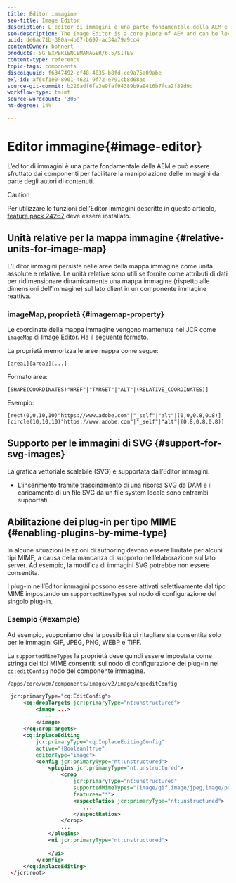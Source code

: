 ```yaml
---
title: Editor immagine
seo-title: Image Editor
description: L’editor di immagini è una parte fondamentale della AEM e può essere sfruttato dai componenti per facilitare la manipolazione delle immagini da parte degli autori di contenuti.
seo-description: The Image Editor is a core piece of AEM and can be leveraged by components to facilitate the manipulation of images by content authors.
uuid: de6ac71b-380a-4b67-b697-ac34a79a9cc4
contentOwner: bohnert
products: SG_EXPERIENCEMANAGER/6.5/SITES
content-type: reference
topic-tags: components
discoiquuid: f6347492-cf48-4835-b8fd-ce9a75a09abe
exl-id: af6cf1e0-8901-4621-9f72-e791cb8d68ae
source-git-commit: b220adf6fa3e9faf94389b9a9416b7fca2f89d9d
workflow-type: tm+mt
source-wordcount: '305'
ht-degree: 14%

---
```


# Editor immagine{#image-editor}

L’editor di immagini è una parte fondamentale della AEM e può essere sfruttato dai componenti per facilitare la manipolazione delle immagini da parte degli autori di contenuti.

>[!CAUTION]
>
>Per utilizzare le funzioni dell’Editor immagini descritte in questo articolo, [feature pack 24267](https://www.adobeaemcloud.com/content/marketplace/marketplaceProxy.html?packagePath=/content/companies/public/adobe/packages/cq640/featurepack/cq-6.4.0-featurepack-24267) deve essere installato.

## Unità relative per la mappa immagine {#relative-units-for-image-map}

L’Editor immagini persiste nelle aree della mappa immagine come unità assolute e relative. Le unità relative sono utili se fornite come attributi di dati per ridimensionare dinamicamente una mappa immagine (rispetto alle dimensioni dell’immagine) sul lato client in un componente immagine reattiva.

### imageMap, proprietà {#imagemap-property}

Le coordinate della mappa immagine vengono mantenute nel JCR come `imageMap` di Image Editor. Ha il seguente formato.

La proprietà memorizza le aree mappa come segue:

`[area1][area2][...]`

Formato area:

`[SHAPE(COORDINATES)"HREF"|"TARGET"|"ALT"|(RELATIVE_COORDINATES)]`

Esempio:

`[rect(0,0,10,10)"https://www.adobe.com"|"_self"|"alt"|(0,0,0.8,0.8)]`
`[circle(10,10,10)"https://www.adobe.com"|"_self"|"alt"|(0.8,0.8,0.8)]`

## Supporto per le immagini di SVG {#support-for-svg-images}

La grafica vettoriale scalabile (SVG) è supportata dall’Editor immagini.

* L’inserimento tramite trascinamento di una risorsa SVG da DAM e il caricamento di un file SVG da un file system locale sono entrambi supportati.

## Abilitazione dei plug-in per tipo MIME {#enabling-plugins-by-mime-type}

In alcune situazioni le azioni di authoring devono essere limitate per alcuni tipi MIME, a causa della mancanza di supporto nell’elaborazione sul lato server. Ad esempio, la modifica di immagini SVG potrebbe non essere consentita.

I plug-in nell’Editor immagini possono essere attivati selettivamente dal tipo MIME impostando un `supportedMimeTypes` sul nodo di configurazione del singolo plug-in.

### Esempio {#example}

Ad esempio, supponiamo che la possibilità di ritagliare sia consentita solo per le immagini GIF, JPEG, PNG, WEBP e TIFF.

La `supportedMimeTypes` la proprietà deve quindi essere impostata come stringa dei tipi MIME consentiti sul nodo di configurazione del plug-in nel `cq:editConfig` nodo del componente immagine.

`/apps/core/wcm/components/image/v2/image/cq:editConfig`

```xml
 jcr:primaryType="cq:EditConfig">
     <cq:dropTargets jcr:primaryType="nt:unstructured">
         <image ...>
            ...
         </image>
     </cq:dropTargets>
     <cq:inplaceEditing
         jcr:primaryType="cq:InplaceEditingConfig"
         active="{Boolean}true"
         editorType="image">
         <config jcr:primaryType="nt:unstructured">
             <plugins jcr:primaryType="nt:unstructured">
                 <crop
                     jcr:primaryType="nt:unstructured"
                     supportedMimeTypes="[image/gif,image/jpeg,image/png,image/webp,image/tiff]"
                     features="*">
                     <aspectRatios jcr:primaryType="nt:unstructured">
                        ...
                     </aspectRatios>
                 </crop>
                 ...
             </plugins>
             <ui jcr:primaryType="nt:unstructured">
                 ...
             </ui>
         </config>
     </cq:inplaceEditing>
 </jcr:root>
```
